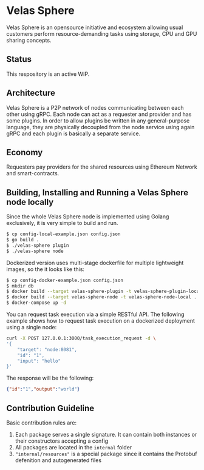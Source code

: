 # Velas Sphere

Velas Sphere is an opensource initiative and ecosystem allowing usual customers perform resource-demanding tasks using storage, CPU and GPU sharing concepts.

## Status

This respository is an active WIP.

## Architecture 

Velas Sphere is a P2P network of nodes communicating between each other using gRPC. Each node can act as a requester and provider and has some plugins. In order to allow plugins be written in any general-purpose language, they are physically decoupled from the node service using again gRPC and each plugin is basically a separate service.

## Economy

Requesters pay providers for the shared resources using Ethereum Network and smart-contracts.

## Building, Installing and Running a Velas Sphere node locally

Since the whole Velas Sphere node is implemented using Golang exclusively, it is very simple to build and run.

```bash
$ cp config-local-example.json config.json
$ go build .
$ ./velas-sphere plugin
$ ./velas-sphere node
```

Dockerized version uses multi-stage dockerfile for multiple lightweight images, so the it looks like this:

``` sh
$ cp config-docker-example.json config.json
$ mkdir db
$ docker build --target velas-sphere-plugin -t velas-sphere-plugin-local .
$ docker build --target velas-sphere-node -t velas-sphere-node-local .
$ docker-compose up -d
```

You can request task execution via a simple RESTful API. The following example shows how to request task execution on a dockerized deployment using a single node:

``` sh 
curl -X POST 127.0.0.1:3000/task_execution_request -d \
'{
    "target": "node:8081", 
    "id": "1",
    "input": "hello"
}'
```

The response will be the following:

```json
{"id":"1","output":"world"}
```

## Contribution Guideline

Basic contribution rules are:

1. Each package serves a single signature. It can contain both instances or their constructors accepting a config
2. All packages are located in the `internal` folder
3. `"internal/resources"` is a special package since it contains the Protobuf defenition and autogenerated files